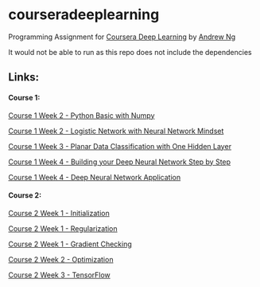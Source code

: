 # courseradeeplearning
Programming Assignment for [Coursera Deep Learning](https://www.coursera.org/specializations/deep-learning) by [Andrew Ng](http://www.andrewng.org/) 


It would not be able to run as this repo does not include the dependencies

## Links:

#### Course 1:

[Course 1 Week 2 - Python Basic with Numpy](Course1/Week%202/Python%2BBasics%2BWith%2BNumpy%2Bv3.ipynb)

[Course 1 Week 2 - Logistic Network with Neural Network Mindset](Course1/Week%202/Logistic%2BRegression%2Bwith%2Ba%2BNeural%2BNetwork%2Bmindset%2Bv3.ipynb)

[Course 1 Week 3 - Planar Data Classification with One Hidden Layer](Course1/Week%203/Planar+data+classification+with+one+hidden+layer+v3.ipynb)

[Course 1 Week 4 - Building your Deep Neural Network Step by Step](Course1/Week%204/Building%2Byour%2BDeep%2BNeural%2BNetwork%2B-%2BStep%2Bby%2BStep%2Bv3.ipynb)

[Course 1 Week 4 - Deep Neural Network Application](Course1/Week%204/Deep+Neural+Network+-+Application+v3.ipynb)

#### Course 2:

[Course 2 Week 1 - Initialization](Course2/Week%201/Initialization.ipynb)

[Course 2 Week 1 - Regularization](Course2/Week%201/Regularization.ipynb)

[Course 2 Week 1 - Gradient Checking](Course2/Week%201/Gradient+Checking.ipynb)

[Course 2 Week 2 - Optimization](Course2/Week%202/Optimization+methods.ipynb)

[Course 2 Week 3 - TensorFlow](Course2/Week%203/Tensorflow+Tutorial.ipynb)
